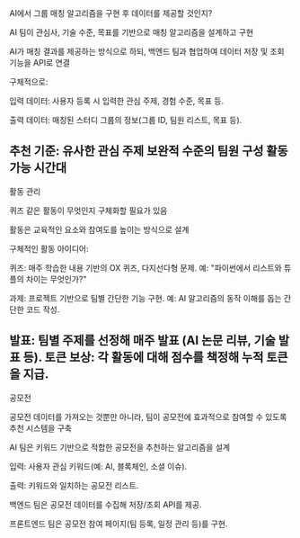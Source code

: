 AI에서 그룹 매칭 알고리즘을 구현 후 데이터를 제공할 것인지?

AI 팀이 관심사, 기술 수준, 목표를 기반으로 매칭 알고리즘을 설계하고 구현

AI가 매칭 결과를 제공하는 방식으로 하되, 백엔드 팀과 협업하여 데이터 저장 및 조회 기능을 API로 연결

구체적으로:

입력 데이터: 사용자 등록 시 입력한 관심 주제, 경험 수준, 목표 등.

출력 데이터: 매칭된 스터디 그룹의 정보(그룹 ID, 팀원 리스트, 목표 등).

추천 기준:
유사한 관심 주제
보완적 수준의 팀원 구성
활동 가능 시간대
---
활동 관리

퀴즈 같은 활동이 무엇인지 구체화할 필요가 있음

활동은 교육적인 요소와 참여도를 높이는 방식으로 설계

구체적인 활동 아이디어:

퀴즈: 매주 학습한 내용 기반의 OX 퀴즈, 다지선다형 문제.
예: "파이썬에서 리스트와 튜플의 차이는 무엇인가?"

과제: 프로젝트 기반으로 팀별 간단한 기능 구현.
예: AI 알고리즘의 동작 이해를 돕는 간단한 코드 작성.

발표: 팀별 주제를 선정해 매주 발표 (AI 논문 리뷰, 기술 발표 등).
토큰 보상: 각 활동에 대해 점수를 책정해 누적 토큰을 지급.
---
공모전

공모전 데이터를 가져오는 것뿐만 아니라, 팀이 공모전에 효과적으로 참여할 수 있도록 추천 시스템을 구축

AI 팀은 키워드 기반으로 적합한 공모전을 추천하는 알고리즘을 설계

입력: 사용자 관심 키워드(예: AI, 블록체인, 소셜 이슈).

출력: 키워드와 일치하는 공모전 리스트.

백엔드 팀은 공모전 데이터를 수집해 저장/조회 API를 제공.

프론트엔드 팀은 공모전 참여 페이지(팀 등록, 일정 관리 등)를 구현.
